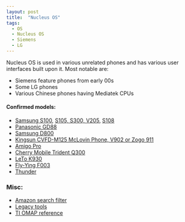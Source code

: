 ```yaml
---
layout: post
title:  "Nucleus OS"
tags:
  - OS
  - Nucleus OS
  - Siemens
  - LG
---
```

Nucleus OS is used in various unrelated phones and has various user interfaces built upon it. Most notable are:
<ul>
<li>Siemens feature phones from early 00s</li>
<li>Some LG phones</li>
<li>Various Chinese phones having Mediatek CPUs</li>
</ul>

#### Confirmed models:

* [Samsung S100](https://www.howardforums.com/showthread.php/100791-Disassembling-the-S100-Firmware?p=809888#post809888), [S105, S300, V205](https://www.howardforums.com/showthread.php/102828-Your-S300-Firmware-versions?p=818678#post818678), [S108](https://www.howardforums.com/showthread.php/114590-S10X-Processor)
* [Panasonic GD88](https://www.howardforums.com/showthread.php/184648-GD88-OS)
* [Samsung D800](https://www.howardforums.com/showthread.php/928905-D800-Modding?p=7325779#post7325779)
* [Kingsun CVFD-M125 McLovin Phone, V902 or Zogo 911](https://forum.gsmhosting.com/vbb/f457/mtk-based-china-phones-briefing-817606/index4.html#post6998249)
* [Amigo Pro](https://forum.gsmhosting.com/vbb/f457/mtk-based-china-phones-briefing-817606/index4.html#post7366429)
* [Cherry Mobile Trident Q300](https://forum.gsmhosting.com/vbb/f457/china-phone-pcsuite-most-wanted-cpu-usb-driver-563091/index27.html#post7713716)
* [LeTo K930](https://forum.gsmhosting.com/vbb/f457/brazilian-chinaphone-dead-help-needed-please-1154108/)
* [Fly-Ying F003](https://forum.gsmhosting.com/vbb/f457/f003-fly-ying-dual-sim-wifi-phone-787384/index9.html#post5006955)
* [Thunder](https://forum.gsmhosting.com/vbb/f457/help-needed-phone-connects-automatically-1310881/)

### Misc:

* [Amazon search filter](https://us.amazon.com/s?rh=n%3A7072561011%2Cp_n_feature_thirty-nine_browse-bin%3A113334726011)
* [Legacy tools](https://web.archive.org/web/20021228233535/www.acceleratedtechnology.com/embedded/cpu_nucleus.php)
* [TI OMAP reference](https://web.archive.org/web/20060430184748mp_/http://focus.ti.com/general/docs/wtbu/wtbugencontent.tsp?templateId=6123&navigationId=12274&contentId=4624)
